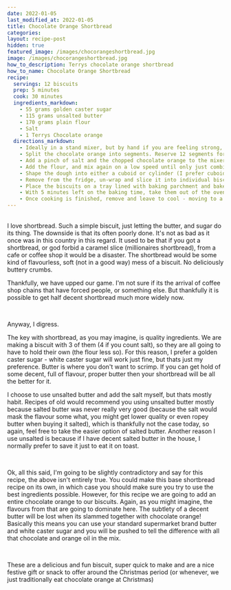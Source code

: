 ```yaml
---
date: 2022-01-05
last_modified_at: 2022-01-05
title: Chocolate Orange Shortbread
categories:
layout: recipe-post
hidden: true
featured_image: /images/chocorangeshortbread.jpg
image: /images/chocorangeshortbread.jpg
how_to_description: Terrys chocolate orange shortbread
how_to_name: Chocolate Orange Shortbread
recipe:
  servings: 12 biscuits
  prep: 5 minutes
  cook: 30 minutes
  ingredients_markdown:
    - 55 grams golden caster sugar
    - 115 grams unsalted butter
    - 170 grams plain flour
    - Salt
    - 1 Terrys Chocolate orange
  directions_markdown:
    - Ideally in a stand mixer, but by hand if you are feeling strong, cream the butter and sugar. This will take a few minutes in a stand mixer. It should turn a lighter colour and be a noticeably different consistency.
    - Split the chocolate orange into segments. Reserve 12 segments for the biscuits, the rest of them can be roughly chopped
    - Add a pinch of salt and the chopped chocolate orange to the mixer and mix on a low speed until combined and mixed through (if you mix too long, the chocolate will get crushed)
    - Add the flour, and mix again on a low speed until only just combined, be careful not to over mix.
    - Shape the dough into either a cuboid or cylinder (I prefer cuboid, so its easy to cut rectangular biscuits - note we will put chocolate orange slices on top of the biscuits so make sure the rectangular shape is big enough to handle the slice) and wrap in cling film (plastic wrap). At this point I normally wrap the dough, and gently tap it on a work surface to square of the sides of the dough. Put it in the fridge and let it set for at least 30 minutes (longer is fine).
    - Remove from the fridge, un-wrap and slice it into individual biscuits about 2cm thick (you are looking to get 12 biscuits out of your bar of dough)
    - Place the biscuits on a tray lined with baking parchment and bake at 140C Fan oven (160C non-fan) for 30 minutes
    - With 5 minutes left on the baking time, take them out of the oven and gently lay a Terrys chocolate orange segment on top of each one, and return the biscuits to the oven (this final 5 minutes will give them a chance to melt enough to attach to the biscuits, but still keep their shape)
    - Once cooking is finished, remove and leave to cool - moving to a cooling rack after 10 minutes
---
```

<br>
I love shortbread. Such a simple biscuit, just letting the butter, and sugar do its thing. The downside is that its often poorly done. It's not as bad as it once was in this country in this regard. It used to be that if you got a shortbread, or god forbid a caramel slice (millionaires shortbread), from a cafe or coffee shop it would be a disaster. The shortbread would be some kind of flavourless, soft (not in a good way) mess of a biscuit. No deliciously buttery crumbs.

Thankfully, we have upped our game. I'm not sure if its the arrival of coffee shop chains that have forced people, or something else. But thankfully it is possible to get half decent shortbread much more widely now.

<br>

Anyway, I digress.

The key with shortbread, as you may imagine, is quality ingredients. We are making a biscuit with 3 of them (4 if you count salt), so they are all going to have to hold their own (the flour less so). For this reason, I prefer a golden caster sugar - white caster sugar will work just fine, but thats just my preference. Butter is where you don't want to scrimp. If you can get hold of some decent, full of flavour, proper butter then your shortbread will be all the better for it.

I choose to use unsalted butter and add the salt myself, but thats mostly habit. Recipes of old would recommend you using unsalted butter mostly because salted butter was never really very good (because the salt would mask the flavour some what, you might get lower quality or even ropey butter when buying it salted), which is thankfully not the case today, so again, feel free to take the easier option of salted butter. Another reason I use unsalted is because if I have decent salted butter in the house, I normally prefer to save it just to eat it on toast.

<br>

Ok, all this said, I'm going to be slightly contradictory and say for this recipe, the above isn't entirely true. You could make this base shortbread recipe on its own, in which case you should make sure you try to use the best ingredients possible. However, for this recipe we are going to add an entire chocolate orange to our biscuits. Again, as you might imagine, the flavours from that are going to dominate here. The subtlety of a decent butter will be lost when its slammed together with chocolate orange! Basically this means you can use your standard supermarket brand butter and white caster sugar and you will be pushed to tell the difference with all that chocolate and orange oil in the mix.

<br>

These are a delicious and fun biscuit, super quick to make and are a nice festive gift or snack to offer around the Christmas period (or whenever, we just traditionally eat chocolate orange at Christmas)

<br>
<br>
